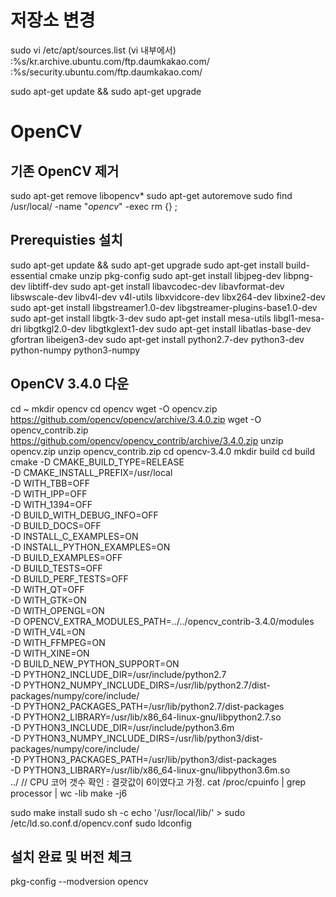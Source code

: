 # 저장소 변경
sudo vi /etc/apt/sources.list
(vi 내부에서)
:%s/kr.archive.ubuntu.com/ftp.daumkakao.com/
:%s/security.ubuntu.com/ftp.daumkakao.com/

sudo apt-get update && sudo apt-get upgrade

# OpenCV
## 기존 OpenCV 제거
sudo apt-get remove libopencv*
sudo apt-get autoremove
sudo find /usr/local/ -name "*opencv*" -exec rm {} \;

## Prerequisties 설치
sudo apt-get update && sudo apt-get upgrade
sudo apt-get install build-essential cmake unzip pkg-config
sudo apt-get install libjpeg-dev libpng-dev libtiff-dev
sudo apt-get install libavcodec-dev libavformat-dev libswscale-dev libv4l-dev v4l-utils libxvidcore-dev libx264-dev libxine2-dev
sudo apt-get install libgstreamer1.0-dev libgstreamer-plugins-base1.0-dev
sudo apt-get install libgtk-3-dev
sudo apt-get install mesa-utils libgl1-mesa-dri libgtkgl2.0-dev libgtkglext1-dev
sudo apt-get install libatlas-base-dev gfortran libeigen3-dev
sudo apt-get install python2.7-dev python3-dev python-numpy python3-numpy

## OpenCV 3.4.0 다운
cd ~
mkdir opencv
cd opencv
wget -O opencv.zip https://github.com/opencv/opencv/archive/3.4.0.zip
wget -O opencv_contrib.zip https://github.com/opencv/opencv_contrib/archive/3.4.0.zip
unzip opencv.zip
unzip opencv_contrib.zip
cd opencv-3.4.0
mkdir build
cd build
cmake -D CMAKE_BUILD_TYPE=RELEASE \
-D CMAKE_INSTALL_PREFIX=/usr/local \
-D WITH_TBB=OFF \
-D WITH_IPP=OFF \
-D WITH_1394=OFF \
-D BUILD_WITH_DEBUG_INFO=OFF \
-D BUILD_DOCS=OFF \
-D INSTALL_C_EXAMPLES=ON \
-D INSTALL_PYTHON_EXAMPLES=ON \
-D BUILD_EXAMPLES=OFF \
-D BUILD_TESTS=OFF \
-D BUILD_PERF_TESTS=OFF \
-D WITH_QT=OFF \
-D WITH_GTK=ON \
-D WITH_OPENGL=ON \
-D OPENCV_EXTRA_MODULES_PATH=../../opencv_contrib-3.4.0/modules \
-D WITH_V4L=ON  \
-D WITH_FFMPEG=ON \
-D WITH_XINE=ON \
-D BUILD_NEW_PYTHON_SUPPORT=ON \
-D PYTHON2_INCLUDE_DIR=/usr/include/python2.7 \
-D PYTHON2_NUMPY_INCLUDE_DIRS=/usr/lib/python2.7/dist-packages/numpy/core/include/ \
-D PYTHON2_PACKAGES_PATH=/usr/lib/python2.7/dist-packages \
-D PYTHON2_LIBRARY=/usr/lib/x86_64-linux-gnu/libpython2.7.so \
-D PYTHON3_INCLUDE_DIR=/usr/include/python3.6m \
-D PYTHON3_NUMPY_INCLUDE_DIRS=/usr/lib/python3/dist-packages/numpy/core/include/  \
-D PYTHON3_PACKAGES_PATH=/usr/lib/python3/dist-packages \
-D PYTHON3_LIBRARY=/usr/lib/x86_64-linux-gnu/libpython3.6m.so \
../
// CPU 코어 갯수 확인 : 결괏값이 6이였다고 가정.
cat /proc/cpuinfo | grep processor | wc -lib
make -j6

sudo make install
sudo sh -c echo '/usr/local/lib/' > sudo /etc/ld.so.conf.d/opencv.conf
sudo ldconfig

## 설치 완료 및 버전 체크
pkg-config --modversion opencv

